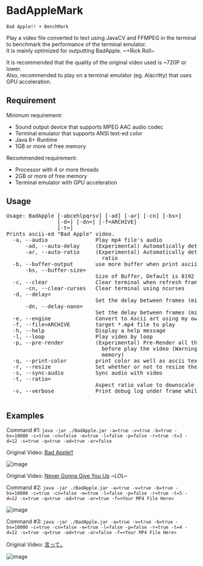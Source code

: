 # BadAppleMark

`Bad Apple!! + BenchMark`

Play a video file converted to text using JavaCV and FFMPEG in the terminal </br>
to benchmark the performance of the terminal emulator. </br>
It is mainly optimized for outputting BadApple. ~+Rick Roll~ </br>

It is recommended that the quality of the original video used is ~720P or lower. </br>
Also, recommended to play on a terminal emulator (eg. Alacritty) that uses GPU acceleration.

## Requirement

Minimum requirement:
 - Sound output device that supports MPEG AAC audio codec
 - Terminal emulator that supports ANSI text-ed color
 - Java 8+ Runtime
 - 1GB or more of free memory

Recommended requirement:
 - Processor with 4 or more threads
 - 2GB or more of free memory
 - Terminal emulator with GPU acceleration

## Usage
<pre>
Usage: BadApple [-abcehlpqrsv] [-ad] [-ar] [-cn] [-bs=<bufferSize>]
                [-d=<delayMilliseconds>] [-dn=<delayNanoseconds>] [-f=ARCHIVE]
                [-t=<ratioValueResize>]
Prints ascii-ed "Bad Apple" video.
  -a, --audio               Play mp4 file's audio
      -ad, --auto-delay     (Experimental) Automatically determines delay length
      -ar, --auto-ratio     (Experimental) Automatically determines downscale
                              ratio
  -b, --buffer-output       use more buffer when print ascii
      -bs, --buffer-size=<bufferSize>
                            Size of Buffer, Default is 8192 bytes.
  -c, --clear               Clear terminal when refresh frame
      -cn, --clear-curses   Clear terminal using ncurses
  -d, --delay=<delayMilliseconds>
                            Set the delay between frames (milliseconds)
      -dn, --delay-nano=<delayNanoseconds>
                            Set the delay between frames (milliseconds)
  -e, --engine              Convert to Ascii art using my own engine
  -f, --file=ARCHIVE        target *.mp4 file to play
  -h, --help                Display a help message
  -l, --loop                Play video by loop
  -p, --pre-render          (Experimental) Pre-Render all the frames to ascii
                              before play the video (Warning: Requires a lot of
                              memory)
  -q, --print-color         print color as well as ascii texts
  -r, --resize              Set whether or not to resize the image
  -s, --sync-audio          Sync audio with video
  -t, --ratio=<ratioValueResize>
                            Aspect ratio value to downscale frames
  -v, --verbose             Print debug log under frame while playing video

</pre>

## Examples
Command #1: `java -jar ./BadApple.jar -a=true -v=true -b=true -bs=10000 -c=true -cn=false -e=true -l=false -p=false -r=true -t=3 -d=12 -s=true -q=true -ad=true -ar=false`

Original Video: [Bad Apple!!](https://www.youtube.com/watch?v=i41KoE0iMYU)

![image](https://github.com/choiman1559/BadApple_Java/assets/43315227/8f79c4ca-8480-46bf-80d1-fff27c2c0bd7)

Original Video: [Never Gonna Give You Up](https://www.youtube.com/watch?v=dQw4w9WgXcQ) ~LOL~
 
Command #2: `java -jar ./BadApple.jar -a=true -v=true -b=true -bs=10000 -c=true -cn=false -e=true -l=false -p=false -r=true -t=5 -d=12 -s=true -q=true -ad=true -ar=true -f=<Your MP4 File Here>`

![image](https://github.com/choiman1559/BadApple_Java/assets/43315227/2a6b37aa-1470-45ed-888f-6821d533969f)

Command #3: `java -jar ./BadApple.jar -a=true -v=true -b=true -bs=10000 -c=true -cn=false -e=true -l=false -p=false -r=true -t=4 -d=12 -s=true -q=true -ad=true -ar=false -f=<Your MP4 File Here>`

Original Video: [言って｡](https://youtu.be/F64yFFnZfkI)

![image](https://github.com/choiman1559/BadApple_Java/assets/43315227/f8b31211-8ed5-4806-adec-870534f3de54)
